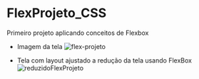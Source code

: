# FlexProjeto_CSS
Primeiro projeto aplicando conceitos de Flexbox

- Imagem da tela
![flex-projeto](https://user-images.githubusercontent.com/101514539/188253149-9b43d922-aced-4ca2-b1ff-9916238ca1c5.png)

- Tela com layout ajustado a redução da tela usando FlexBox
![reduzidoFlexProjeto](https://user-images.githubusercontent.com/101514539/188253230-8d92ebea-8762-4a9e-89b0-3c59cea106f1.png)
